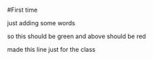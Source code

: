 #First time

just adding some words

so this should be green and above should be red

made this line just for the class